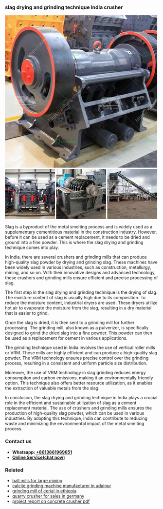 <h3>slag drying and grinding technique india crusher</h3><img src='1706773662.jpg' alt=''><p>Slag is a byproduct of the metal smelting process and is widely used as a supplementary cementitious material in the construction industry. However, before it can be used as a cement replacement, it needs to be dried and ground into a fine powder. This is where the slag drying and grinding technique comes into play.</p><p>In India, there are several crushers and grinding mills that can produce high-quality slag powder by drying and grinding slag. These machines have been widely used in various industries, such as construction, metallurgy, mining, and so on. With their innovative designs and advanced technology, these crushers and grinding mills ensure efficient and precise processing of slag.</p><p>The first step in the slag drying and grinding technique is the drying of slag. The moisture content of slag is usually high due to its composition. To reduce the moisture content, industrial dryers are used. These dryers utilize hot air to evaporate the moisture from the slag, resulting in a dry material that is easier to grind.</p><p>Once the slag is dried, it is then sent to a grinding mill for further processing. The grinding mill, also known as a pulverizer, is specifically designed to grind the dried slag into a fine powder. This powder can then be used as a replacement for cement in various applications.</p><p>The grinding technique used in India involves the use of vertical roller mills or VRM. These mills are highly efficient and can produce a high-quality slag powder. The VRM technology ensures precise control over the grinding process, resulting in a consistent and uniform particle size distribution.</p><p>Moreover, the use of VRM technology in slag grinding reduces energy consumption and carbon emissions, making it an environmentally friendly option. This technique also offers better resource utilization, as it enables the extraction of valuable metals from the slag.</p><p>In conclusion, the slag drying and grinding technique in India plays a crucial role in the efficient and sustainable utilization of slag as a cement replacement material. The use of crushers and grinding mills ensures the production of high-quality slag powder, which can be used in various industries. By adopting this technique, India can contribute to reducing waste and minimizing the environmental impact of the metal smelting process.</p><h3>Contact us</h3><ul><li><strong>Whatsapp:&nbsp;<a href="https://wa.me/8613661969651">+8613661969651</a></strong></li><li><a href="https://swt.shibang-china.com/?git&amp;zhl&amp;slag drying and grinding technique india crusher"><strong>Online Service(chat now)</strong></a></li></ul><h3>Related</h3><ul><li><a href='ball mills for large mining.md'>ball mills for large mining</a></li><li><a href='calcite grinding machine manufacturer in udaipur.md'>calcite grinding machine manufacturer in udaipur</a></li><li><a href='grinding mill of cerial in ethiopia.md'>grinding mill of cerial in ethiopia</a></li><li><a href='quarry crusher for sales in germany.md'>quarry crusher for sales in germany</a></li><li><a href='project report on concrete crusher pdf.md'>project report on concrete crusher pdf</a></li></ul>